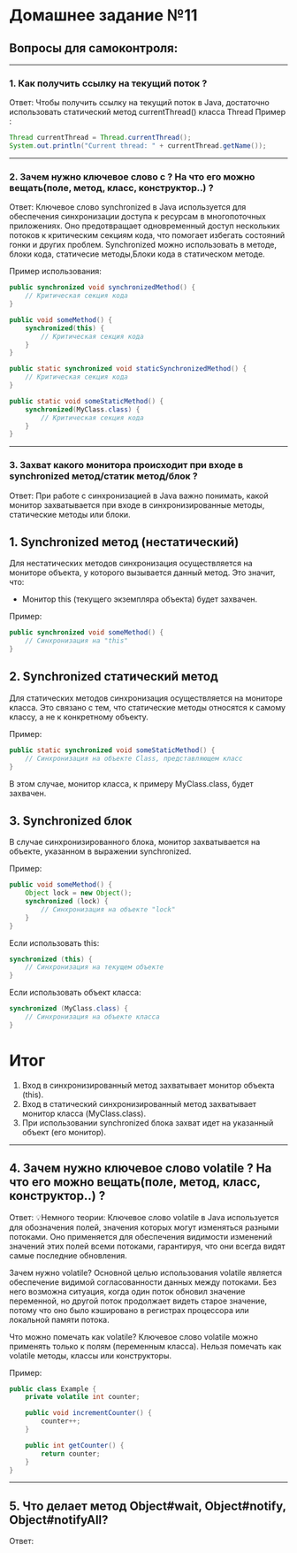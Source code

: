 # Домашнее задание №11
## Вопросы для самоконтроля:
___________________________________________________________
### 1. Как получить ссылку на текущий поток ?
Ответ: Чтобы получить ссылку на текущий поток в Java, достаточно использовать статический метод currentThread() класса Thread
Пример :

```java
Thread currentThread = Thread.currentThread();
System.out.println("Current thread: " + currentThread.getName());
```
___________________________________________________________

### 2. Зачем нужно ключевое слово с ? На что его можно вещать(поле, метод, класс, конструктор..) ?
Ответ: Ключевое слово synchronized в Java используется для обеспечения синхронизации доступа к ресурсам в многопоточных приложениях. Оно предотвращает одновременный доступ нескольких потоков к критическим секциям кода, что помогает избегать состояний гонки и других проблем.
Synchronized можно использовать в методе, блоки кода, статичесие методы,Блоки кода в статическом методе.

Пример использования:
```java
public synchronized void synchronizedMethod() {
    // Критическая секция кода
}

public void someMethod() {
    synchronized(this) {
        // Критическая секция кода
    }
}

public static synchronized void staticSynchronizedMethod() {
    // Критическая секция кода
}

public static void someStaticMethod() {
    synchronized(MyClass.class) {
        // Критическая секция кода
    }
}
```
___________________________________________________________
### 3. Захват какого монитора происходит при входе в synchronized метод/статик метод/блок ?
Ответ: 
При работе с синхронизацией в Java важно понимать, какой монитор захватывается при входе в синхронизированные методы, статические методы или блоки.

## 1. Synchronized метод (нестатический)
Для нестатических методов синхронизация осуществляется на мониторе объекта, у которого вызывается данный метод. Это значит, что:

- Монитор this (текущего экземпляра объекта) будет захвачен.

Пример:
```java
public synchronized void someMethod() {
    // Синхронизация на "this"
}
```

## 2. Synchronized статический метод
Для статических методов синхронизация осуществляется на мониторе класса. Это связано с тем, что статические методы относятся к самому классу, а не к конкретному объекту.

Пример:
```java
public static synchronized void someStaticMethod() {
    // Синхронизация на объекте Class, представляющем класс
}
```
В этом случае, монитор класса, к примеру MyClass.class, будет захвачен.

## 3. Synchronized блок
В случае синхронизированного блока, монитор захватывается на объекте, указанном в выражении synchronized.

Пример:
```java
public void someMethod() {
    Object lock = new Object();
    synchronized (lock) {
        // Синхронизация на объекте "lock"
    }
}

```
Если использовать this:

```java
synchronized (this) {
    // Синхронизация на текущем объекте
}

```
Если использовать объект класса:

```java
synchronized (MyClass.class) {
    // Синхронизация на объекте класса
}

```
# Итог

1. Вход в синхронизированный метод захватывает монитор объекта (this).
2. Вход в статический синхронизированный метод захватывает монитор класса (MyClass.class).
3. При использовании synchronized блока захват идет на указанный объект (его монитор).
___________________________________________________________

## 4. Зачем нужно ключевое слово volatile ? На что его можно вещать(поле, метод, класс, конструктор..) ?

Ответ:
💡Немного теории:
Ключевое слово volatile в Java используется для обозначения полей, значения которых могут изменяться разными потоками. Оно применяется для обеспечения видимости изменений значений этих полей всеми потоками, гарантируя, что они всегда видят самые последние обновления.

Зачем нужно volatile?
Основной целью использования volatile является обеспечение видимой согласованности данных между потоками. Без него возможна ситуация, когда один поток обновил значение переменной, но другой поток продолжает видеть старое значение, потому что оно было кэшировано в регистрах процессора или локальной памяти потока.

Что можно помечать как volatile?
Ключевое слово volatile можно применять только к полям (переменным класса). Нельзя помечать как volatile методы, классы или конструкторы.

Пример:
```java
public class Example {
    private volatile int counter;

    public void incrementCounter() {
        counter++;
    }

    public int getCounter() {
        return counter;
    }
}
```
___________________________________________________________

## 5. Что делает метод Object#wait, Object#notify, Object#notifyAll?
Ответ:
